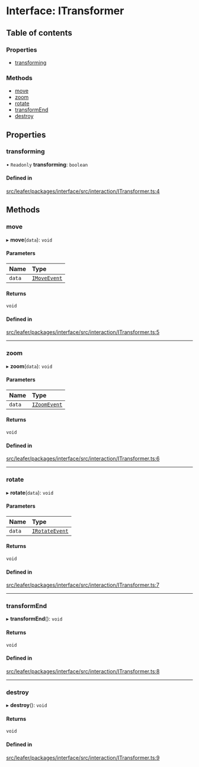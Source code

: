 # Interface: ITransformer

## Table of contents

### Properties

- [transforming](ITransformer.md#transforming)

### Methods

- [move](ITransformer.md#move)
- [zoom](ITransformer.md#zoom)
- [rotate](ITransformer.md#rotate)
- [transformEnd](ITransformer.md#transformend)
- [destroy](ITransformer.md#destroy)

## Properties

### transforming

• `Readonly` **transforming**: `boolean`

#### Defined in

[src/leafer/packages/interface/src/interaction/ITransformer.ts:4](https://github.com/leaferjs/leafer/blob/ce388543b1c91bc943ac7537f94ff47adf234c5d/packages/interface/src/interaction/ITransformer.ts#L4)

## Methods

### move

▸ **move**(`data`): `void`

#### Parameters

| Name | Type |
| :------ | :------ |
| `data` | [`IMoveEvent`](IMoveEvent.md) |

#### Returns

`void`

#### Defined in

[src/leafer/packages/interface/src/interaction/ITransformer.ts:5](https://github.com/leaferjs/leafer/blob/ce388543b1c91bc943ac7537f94ff47adf234c5d/packages/interface/src/interaction/ITransformer.ts#L5)

___

### zoom

▸ **zoom**(`data`): `void`

#### Parameters

| Name | Type |
| :------ | :------ |
| `data` | [`IZoomEvent`](IZoomEvent.md) |

#### Returns

`void`

#### Defined in

[src/leafer/packages/interface/src/interaction/ITransformer.ts:6](https://github.com/leaferjs/leafer/blob/ce388543b1c91bc943ac7537f94ff47adf234c5d/packages/interface/src/interaction/ITransformer.ts#L6)

___

### rotate

▸ **rotate**(`data`): `void`

#### Parameters

| Name | Type |
| :------ | :------ |
| `data` | [`IRotateEvent`](IRotateEvent.md) |

#### Returns

`void`

#### Defined in

[src/leafer/packages/interface/src/interaction/ITransformer.ts:7](https://github.com/leaferjs/leafer/blob/ce388543b1c91bc943ac7537f94ff47adf234c5d/packages/interface/src/interaction/ITransformer.ts#L7)

___

### transformEnd

▸ **transformEnd**(): `void`

#### Returns

`void`

#### Defined in

[src/leafer/packages/interface/src/interaction/ITransformer.ts:8](https://github.com/leaferjs/leafer/blob/ce388543b1c91bc943ac7537f94ff47adf234c5d/packages/interface/src/interaction/ITransformer.ts#L8)

___

### destroy

▸ **destroy**(): `void`

#### Returns

`void`

#### Defined in

[src/leafer/packages/interface/src/interaction/ITransformer.ts:9](https://github.com/leaferjs/leafer/blob/ce388543b1c91bc943ac7537f94ff47adf234c5d/packages/interface/src/interaction/ITransformer.ts#L9)
